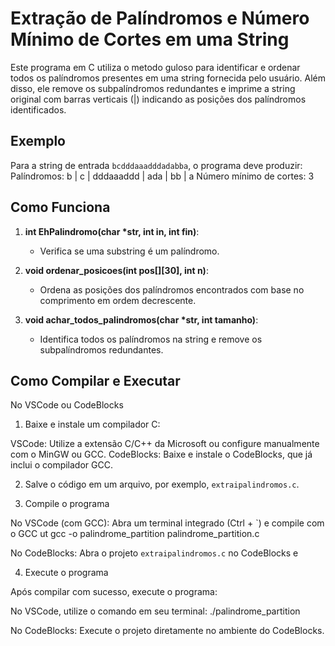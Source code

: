 # Extração de Palíndromos e Número Mínimo de Cortes em uma String

Este programa em C utiliza o metodo guloso para identificar e ordenar todos os palíndromos presentes em uma string fornecida pelo usuário. Além disso, ele remove os subpalíndromos redundantes e imprime a string original com barras verticais (|) indicando as posições dos palíndromos identificados.

## Exemplo
Para a string de entrada `bcdddaaadddadabba`, o programa deve produzir:
Palíndromos: b | c | dddaaaddd | ada | bb | a
Número mínimo de cortes: 3

## Como Funciona
1. **int EhPalindromo(char *str, int in, int fin)**:
    - Verifica se uma substring é um palíndromo.

2. **void ordenar_posicoes(int pos[][30], int n)**:
    - Ordena as posições dos palíndromos encontrados com base no comprimento em ordem decrescente.

3. **void achar_todos_palindromos(char *str, int tamanho)**:
    - Identifica todos os palíndromos na string e remove os subpalíndromos redundantes.

## Como Compilar e Executar

No VSCode ou CodeBlocks

1. Baixe e instale um compilador C:

VSCode: Utilize a extensão C/C++ da Microsoft ou configure manualmente com o MinGW ou GCC.
CodeBlocks: Baixe e instale o CodeBlocks, que já inclui o compilador GCC.

2. Salve o código em um arquivo, por exemplo, `extraipalindromos.c`.

3. Compile o programa

No VSCode (com GCC):
Abra um terminal integrado (Ctrl + `) e compile com o GCC ut
    gcc -o palindrome_partition palindrome_partition.c      

No CodeBlocks:
    Abra o projeto `extraipalindromos.c` no CodeBlocks e 

4. Execute o programa

Após compilar com sucesso, execute o programa:

No VSCode, utilize o comando em seu terminal:
    ./palindrome_partition

No CodeBlocks:
    Execute o projeto diretamente no ambiente do CodeBlocks.
